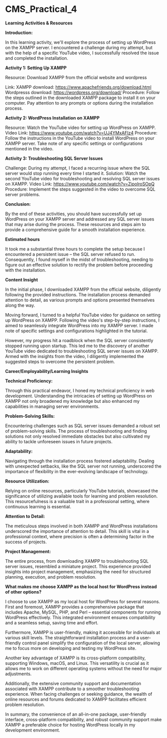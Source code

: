 # CMS_Practical_4

**Learning Activities & Resources**

**Introduction:**

In this learning activity, we'll explore the process of setting up WordPress on the XAMPP server. I encountered a challenge during my attempt, but with the help of a specific YouTube video, I successfully resolved the issue and completed the installation.


**Activity 1: Setting Up XAMPP**

Resource: Download XAMPP from the official website and wordpress 


Link: XAMPP download: https://www.apachefriends.org/download.html
      Wordpresss download: https://wordpress.org/download/
Procedure:
Follow the steps outlined in the downloaded XAMPP package to install it on your computer.
Pay attention to any prompts or options during the installation process.


**Activity 2: WordPress Installation on XAMPP**

Resource: Watch the YouTube video for setting up WordPress on XAMPP.
Video Link: https://www.youtube.com/watch?v=UJ4YMxAFlz4
Procedure:
Follow the instructions in the YouTube video to install WordPress on your XAMPP server.
Take note of any specific settings or configurations mentioned in the video.


**Activity 3: Troubleshooting SQL Server Issues**

Challenge: During my attempt, I faced a recurring issue where the SQL server would stop running every time I started it.
Solution: Watch the second YouTube video for troubleshooting and resolving SQL server issues on XAMPP.
Video Link: https://www.youtube.com/watch?v=ZjpolroSOpQ
Procedure:
Implement the steps suggested in the video to overcome SQL server problems.


**Conclusion:**

By the end of these activities, you should have successfully set up WordPress on your XAMPP server and addressed any SQL server issues that may arise during the process. These resources and steps aim to provide a comprehensive guide for a smooth installation experience.


**Estimated hours**

It took me a substantial three hours to complete the setup because I encountered a persistent issue – the SQL server refused to run. Consequently, I found myself in the midst of troubleshooting, needing to figure out an effective solution to rectify the problem before proceeding with the installation.


**Content Insight**

In the initial phase, I downloaded XAMPP from the official website, diligently following the provided instructions. The installation process demanded attention to detail, as various prompts and options presented themselves along the way.

Moving forward, I turned to a helpful YouTube video for guidance on setting up WordPress on XAMPP. Following the video's step-by-step instructions, I aimed to seamlessly integrate WordPress into my XAMPP server. I made note of specific settings and configurations highlighted in the tutorial.

However, my progress hit a roadblock when the SQL server consistently stopped running upon startup. This led me to the discovery of another YouTube video dedicated to troubleshooting SQL server issues on XAMPP. Armed with the insights from the video, I diligently implemented the suggested steps to overcome the persistent problem.


**Career/Employability/Learning Insights**


**Technical Proficiency:**

Through this practical endeavor, I honed my technical proficiency in web development. Understanding the intricacies of setting up WordPress on XAMPP not only broadened my knowledge but also enhanced my capabilities in managing server environments.


**Problem-Solving Skills:**

Encountering challenges such as SQL server issues demanded a robust set of problem-solving skills. The process of troubleshooting and finding solutions not only resolved immediate obstacles but also cultivated my ability to tackle unforeseen issues in future projects.


**Adaptability:**

Navigating through the installation process fostered adaptability. Dealing with unexpected setbacks, like the SQL server not running, underscored the importance of flexibility in the ever-evolving landscape of technology.


**Resource Utilization:**

Relying on online resources, particularly YouTube tutorials, showcased the significance of utilizing available tools for learning and problem resolution. This resourcefulness is a valuable trait in a professional setting, where continuous learning is essential.


**Attention to Detail:**

The meticulous steps involved in both XAMPP and WordPress installations underscored the importance of attention to detail. This skill is vital in a professional context, where precision is often a determining factor in the success of projects.


**Project Management:**

The entire process, from downloading XAMPP to troubleshooting SQL server issues, resembled a miniature project. This experience provided insights into project management, emphasizing the need for structured planning, execution, and problem resolution.


**What makes me choose XAMPP as the local host for WordPress instead of other options?**

I choose to use XAMPP as my local host for WordPress for several reasons. First and foremost, XAMPP provides a comprehensive package that includes Apache, MySQL, PHP, and Perl – essential components for running WordPress effectively. This integrated environment ensures compatibility and a seamless setup, saving time and effort.

Furthermore, XAMPP is user-friendly, making it accessible for individuals at various skill levels. The straightforward installation process and a user-friendly control panel simplify the configuration of the local server, allowing me to focus more on developing and testing my WordPress site.

Another key advantage of XAMPP is its cross-platform compatibility, supporting Windows, macOS, and Linux. This versatility is crucial as it allows me to work on different operating systems without the need for major adjustments.

Additionally, the extensive community support and documentation associated with XAMPP contribute to a smoother troubleshooting experience. When facing challenges or seeking guidance, the wealth of online resources and forums dedicated to XAMPP facilitates efficient problem resolution.

In summary, the convenience of an all-in-one package, user-friendly interface, cross-platform compatibility, and robust community support make XAMPP a preferable choice for hosting WordPress locally in my development environment.
